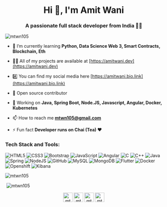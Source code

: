 <h1 align="center">Hi 👋, I'm Amit Wani</h1>
<h3 align="center">A passionate full stack developer from India 👩‍💻</h3>

<p align="left"> <img src="https://komarev.com/ghpvc/?username=mtwn105" alt="mtwn105" /> </p>

- 🌱 I’m currently learning **Python, Data Science Web 3, Smart Contracts, Blockchain, Eth**

- 👨‍💻 All of my projects are available at [https://amitwani.dev](https://amitwani.dev)

- #️⃣ You can find my social media here [https://amitwani.bio.link](https://amitwani.bio.link)

- 📖 Open source contributor

- 💬 Working on **Java, Spring Boot, Node.JS, Javascript, Angular, Docker, Kubernetes**

- 📫 How to reach me **mtwn105@gmail.com**

- ⚡ Fun fact **Developer runs on Chai (Tea) ❤**

### Tech Stack and Tools:

<div class="row">
<img alt="HTML5" src="https://img.shields.io/badge/html5%20-%23E34F26.svg?&style=for-the-badge&logo=html5&logoColor=white"/>
<img alt="CSS3" src="https://img.shields.io/badge/css3%20-%231572B6.svg?&style=for-the-badge&logo=css3&logoColor=white"/>
<img alt="Bootstrap" src="https://img.shields.io/badge/bootstrap%20-%23563D7C.svg?&style=for-the-badge&logo=bootstrap&logoColor=white"/>
<img alt="JavaScript" src="https://img.shields.io/badge/javascript%20-%23323330.svg?&style=for-the-badge&logo=javascript&logoColor=%23F7DF1E"/>
<img alt="Angular" src="https://img.shields.io/badge/angular%20-%2320232a.svg?&style=for-the-badge&logo=angular&logoColor=%2361DAFB"/>
<img alt="C" src="https://img.shields.io/badge/c%20-%2300599C.svg?&style=for-the-badge&logo=c&logoColor=white"/>
<img alt="C++" src="https://img.shields.io/badge/c++%20-%2300599C.svg?&style=for-the-badge&logo=c%2B%2B&ogoColor=white"/>
<img alt="Java" src="https://img.shields.io/badge/java%20-%2314354C.svg?&style=for-the-badge&logo=java&logoColor=white"/>
<img alt="Spring" src="https://img.shields.io/badge/Spring%20-%23F05033.svg?&style=for-the-badge&logo=Spring&logoColor=white"/>
<img alt="NodeJS" src="https://img.shields.io/badge/node.js%20-%2343853D.svg?&style=for-the-badge&logo=node.js&logoColor=white"/>
<img alt="GitHub" src="https://img.shields.io/badge/github%20-%23121011.svg?&style=for-the-badge&logo=github&logoColor=white"/>
<img alt="MySQL" src="https://img.shields.io/badge/MySQL%20-%23117AC9.svg?&style=for-the-badge&logo=MySQL&logoColor=white"/>
<img alt="MongoDB" src ="https://img.shields.io/badge/MongoDB-%234ea94b.svg?&style=for-the-badge&logo=mongodb&logoColor=white"/>
<img alt="Flutter" src ="https://img.shields.io/badge/Flutter-%234ea94b.svg?&style=for-the-badge&logo=Flutter&logoColor=white"/>
<img alt="Docker" src="https://img.shields.io/badge/Docker%20-%2320232a.svg?&style=for-the-badge&logo=Docker&logoColor=%2361DAFB"/>
<img alt="Openshift" src="https://img.shields.io/badge/Openshift%20-%231572B6.svg?&style=for-the-badge&logo=Openshift&logoColor=white"/>
<img alt="Kibana" src="https://img.shields.io/badge/Kibana%20-%23563D7C.svg?&style=for-the-badge&logo=Kibana&logoColor=white"/>
</div>

<p><img align="center" src="https://github-readme-stats.vercel.app/api/top-langs/?username=mtwn105&layout=compact&langs_count=8" alt="mtwn105" /></p>

<p>&nbsp;<img align="center" src="https://github-readme-stats.vercel.app/api?username=mtwn105&count_private=true&show_icons=true" alt="mtwn105" /></p>

<p align="center">
<a href="https://twitter.com/mtwn105" target="blank"><img align="center" src="https://cdn.jsdelivr.net/npm/simple-icons@3.0.1/icons/twitter.svg" alt="mtwn105" height="30" width="30" /></a>
<a href="https://linkedin.com/in/mtwn105" target="blank"><img align="center" src="https://cdn.jsdelivr.net/npm/simple-icons@3.0.1/icons/linkedin.svg" alt="mtwn105" height="30" width="30" /></a>
<a href="https://fb.com/mtwn1051" target="blank"><img align="center" src="https://cdn.jsdelivr.net/npm/simple-icons@3.0.1/icons/facebook.svg" alt="mtwn1051" height="30" width="30" /></a>
<a href="https://instagram.com/mtwn1051" target="blank"><img align="center" src="https://cdn.jsdelivr.net/npm/simple-icons@3.0.1/icons/instagram.svg" alt="mtwn1051" height="30" width="30" /></a>
</p>
